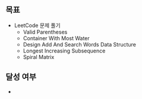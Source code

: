 ## 목표
- LeetCode 문제 풀기
  - Valid Parentheses
  - Container With Most Water
  - Design Add And Search Words Data Structure
  - Longest Increasing Subsequence
  - Spiral Matrix

## 달성 여부
- 

